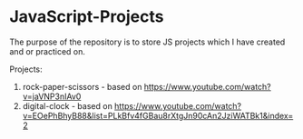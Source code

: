 # JavaScript-Projects
The purpose of the repository is to store JS projects which I have created and or practiced on.

Projects:
1. rock-paper-scissors - based on https://www.youtube.com/watch?v=jaVNP3nIAv0
2. digital-clock - based on https://www.youtube.com/watch?v=EOePhBhyB88&list=PLkBfv4fGBau8rXtgJn90cAn2JziWATBk1&index=2
